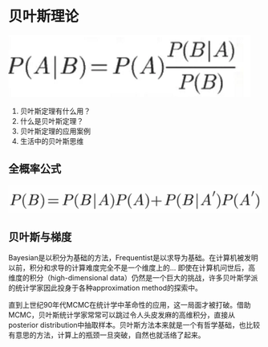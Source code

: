 贝叶斯理论
=================


![bayes](../img/2023-05-12-13-11-31.png)

1. 贝叶斯定理有什么用？
2. 什么是贝叶斯定理？
3. 贝叶斯定理的应用案例
4. 生活中的贝叶斯思维


## 全概率公式

![全概率公式](../img/2023-05-12-13-12-16.png)



## 贝叶斯与梯度

Bayesian是以积分为基础的方法，Frequentist是以求导为基础。在计算机被发明以前，积分和求导的计算难度完全不是一个维度上的... 即使在计算机问世后，高维度的积分（high-dimensional data）仍然是一个巨大的挑战，许多贝叶斯学派的统计学家因此投身于各种approximation method的探索中。

直到上世纪90年代MCMC在统计学中革命性的应用，这一局面才被打破。借助MCMC，贝叶斯统计学家常常可以跳过令人头皮发麻的高维积分，直接从posterior distribution中抽取样本。贝叶斯方法本来就是一个有哲学基础，也比较有意思的方法，计算上的瓶颈一旦突破，自然也就活络了起来。


